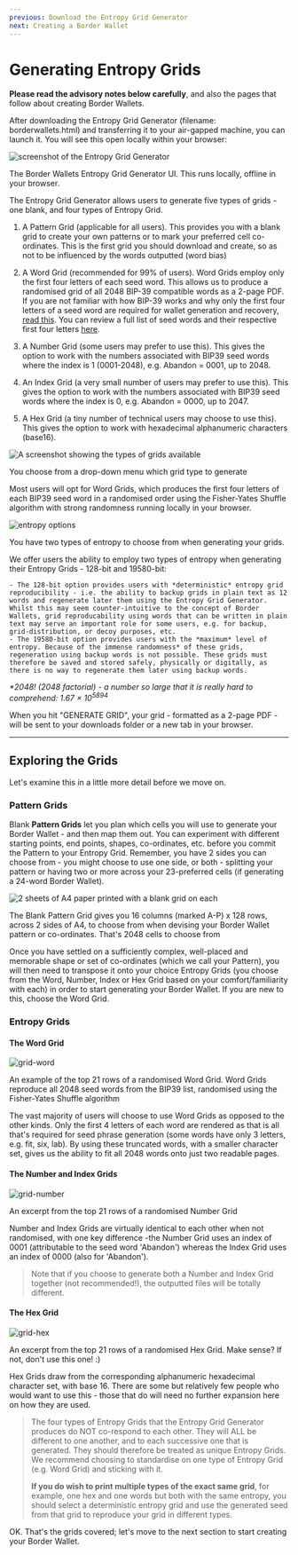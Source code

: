 ```yaml
---
previous: Download the Entropy Grid Generator
next: Creating a Border Wallet
---
```


# Generating Entropy Grids

**Please read the advisory notes below carefully**, and also the pages that follow about creating Border Wallets.

After downloading the Entropy Grid Generator (filename: borderwallets.html) and transferring it to your air-gapped machine, you can launch it. You will see this open locally within your browser:

![screenshot of the Entropy Grid Generator](/bw-grab2.png)

<caption>The Border Wallets Entropy Grid Generator UI. This runs locally, offline in your browser.</caption>

The Entropy Grid Generator allows users to generate five types of grids - one blank, and four types of Entropy Grid.

1. A Pattern Grid (applicable for all users).
   This provides you with a blank grid to create your own patterns or to mark your preferred cell co-ordinates. This is the first grid you should download and create, so as not to be influenced by the words outputted (word bias)

2. A Word Grid (recommended for 99% of users).
   Word Grids employ only the first four letters of each seed word. This allows us to produce a randomised grid of all 2048 BIP-39 compatible words as a 2-page PDF. If you are not familiar with how BIP-39 works and why only the first four letters of a seed word are required for wallet generation and recovery, [read this](https://www.blockplate.com/pages/first-4-letters-of-a-bip39-mnemonic-seed-phrase). You can review a full list of seed words and their respective first four letters [here](https://docs.google.com/spreadsheets/d/1MlQJ8sAQgL_bleI7L0eolrpqsthn9Nxhb4tWXi_Pvhw/edit?usp=sharing).

3. A Number Grid (some users may prefer to use this).
   This gives the option to work with the numbers associated with BIP39 seed words where the index is 1 (0001-2048), e.g. Abandon = 0001, up to 2048.

4. An Index Grid (a very small number of users may prefer to use this).
   This gives the option to work with the numbers associated with BIP39 seed words where the index is 0, e.g. Abandon = 0000, up to 2047.

5. A Hex Grid (a tiny number of technical users may choose to use this).
   This gives the option to work with hexadecimal alphanumeric characters (base16).

![A screenshot showing the types of grids available](/bw_docs_blank_grid_select.png)

<caption>You choose from a drop-down menu which grid type to generate</caption>

Most users will opt for Word Grids, which produces the first four letters of each BIP39 seed word in a randomised order using the Fisher-Yates Shuffle algorithm with strong randomness running locally in your browser.

![entropy options](/entropy-small.png)

<caption>You have two types of entropy to choose from when generating your grids.</caption>

We offer users the ability to employ two types of entropy when generating their Entropy Grids - 128-bit and 19580-bit:

    - The 128-bit option provides users with *deterministic* entropy grid reproducibility - i.e. the ability to backup grids in plain text as 12 words and regenerate later them using the Entropy Grid Generator. Whilst this may seem counter-intuitive to the concept of Border Wallets, grid reproducability using words that can be written in plain text may serve an important role for some users, e.g. for backup, grid-distribution, or decoy purposes, etc.
    - The 19580-bit option provides users with the *maximum* level of entropy. Because of the immense randomness* of these grids, regeneration using backup words is not possible. These grids must therefore be saved and stored safely, physically or digitally, as there is no way to regenerate them later using backup words.

_\*2048! (2048 factorial) - a number so large that it is really hard to comprehend: 1.67 &times; 10<sup>5894</sup>_

When you hit "GENERATE GRID", your grid - formatted as a 2-page PDF - will be sent to your downloads folder or a new tab in your browser.

---

## Exploring the Grids

Let's examine this in a little more detail before we move on.

### Pattern Grids

Blank **Pattern Grids** let you plan which cells you will use to generate your Border Wallet - and then map them out. You can experiment with different starting points, end points, shapes, co-ordinates, etc. before you commit the Pattern to your Entropy Grid. Remember, you have 2 sides you can choose from - you might choose to use one side, or both - splitting your pattern or having two or more across your 23-preferred cells (if generating a 24-word Border Wallet).

![2 sheets of A4 paper printed with a blank grid on each](/bw_docs_two_blank_grids.png)

<caption>The Blank Pattern Grid gives you 16 columns (marked A-P) x 128 rows, across 2 sides of A4, to choose from when devising your Border Wallet pattern or co-ordinates. That's 2048 cells to choose from</caption>

Once you have settled on a sufficiently complex, well-placed and memorable shape or set of co-ordinates (which we call your Pattern), you will then need to transpose it onto your choice Entropy Grids (you choose from the Word, Number, Index or Hex Grid based on your comfort/familiarity with each) in order to start generating your Border Wallet. If you are new to this, choose the Word Grid.

### Entropy Grids

#### The Word Grid

![grid-word](/grid-word.png)

<caption>An example of the top 21 rows of a randomised Word Grid. Word Grids reproduce all 2048 seed words from the BIP39 list, randomised using the Fisher-Yates Shuffle algorithm</caption>

The vast majority of users will choose to use Word Grids as opposed to the other kinds. Only the first 4 letters of each word are rendered as that is all that's required for seed phrase generation (some words have only 3 letters, e.g. fit, six, lab). By using these truncated words, with a smaller character set, gives us the ability to fit all 2048 words onto just two readable pages.

#### The Number and Index Grids

![grid-number](/grid-number.png)

<caption>An excerpt from the top 21 rows of a randomised Number Grid</caption>

Number and Index Grids are virtually identical to each other when not randomised, with one key difference -the Number Grid uses an index of 0001 (attributable to the seed word 'Abandon') whereas the Index Grid uses an index of 0000 (also for 'Abandon').

> Note that if you choose to generate both a Number and Index Grid together (not recommended!), the outputted files will be totally different.

#### The Hex Grid

![grid-hex](/grid-hex.png)

<caption>An excerpt from the top 21 rows of a randomised Hex Grid. Make sense? If not, don't use this one! :)</caption>

Hex Grids draw from the corresponding alphanumeric hexadecimal character set, with base 16. There are some but relatively few people who would want to use this - those that do will need no further expansion here on how they are used.

> The four types of Entropy Grids that the Entropy Grid Generator produces do NOT co-respond to each other. They will ALL be different to one another, and to each successive one that is generated. They should therefore be treated as unique Entropy Grids. We recommend choosing to standardise on one type of Entropy Grid (e.g. Word Grid) and sticking with it.
>
> **If you do wish to print multiple types of the exact same grid**, for example, one hex and one words but both with the same entropy, you should select a deterministic entropy grid and use the generated seed from that grid to reproduce your grid in different types.

OK. That's the grids covered; let's move to the next section to start creating your Border Wallet.

